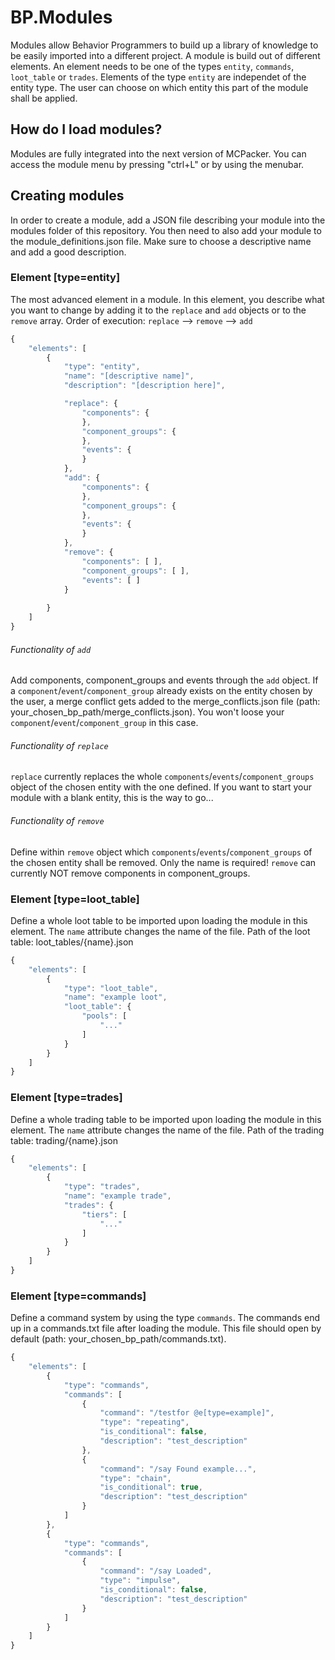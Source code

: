 # BP.Modules
Modules allow Behavior Programmers to build up a library of knowledge to be easily imported into a different project. A module is build out of different elements. An element needs to be one of the types ```entity```, ```commands```, ```loot_table``` or ```trades```. Elements of the type ```entity``` are independet of the entity type. The user can choose on which entity this part of the module shall be applied.

## How do I load modules?
Modules are fully integrated into the next version of MCPacker. You can access the module menu by pressing "ctrl+L" or by using the menubar.

## Creating modules
In order to create a module, add a JSON file describing your module into the modules folder of this repository. You then need to also add your module to the module_definitions.json file. Make sure to choose a descriptive name and add a good description.

### Element [type=entity]
The most advanced element in a module. In this element, you describe what you want to change by adding it to the ```replace``` and ```add``` objects or to the ```remove``` array.
Order of execution: ```replace``` --> ```remove``` --> ```add```

```javascript
{
	"elements": [
		{
			"type": "entity",
			"name": "[descriptive name]",
			"description": "[description here]",

			"replace": {
				"components": {
				},
				"component_groups": {
				},
				"events": {
				}
			},
			"add": {
				"components": {
				},
				"component_groups": {
				},
				"events": {
				}
			},
			"remove": {
				"components": [ ],
				"component_groups": [ ],
				"events": [ ]
			}
			
		}
	]
}
```

###### Functionality of ```add```
Add components, component_groups and events through the ```add``` object. If a ```component```/```event```/```component_group``` already exists on the entity chosen by the user, a merge conflict gets added to the merge_conflicts.json file (path: your_chosen_bp_path/merge_conflicts.json). You won't loose your ```component```/```event```/```component_group``` in this case.

###### Functionality of ```replace```
```replace``` currently replaces the whole ```components```/```events```/```component_groups``` object of the chosen entity with the one defined. If you want to start your module with a blank entity, this is the way to go...

###### Functionality of ```remove```
Define within ```remove``` object which ```components```/```events```/```component_groups``` of the chosen entity shall be removed. Only the name is required! ```remove``` can currently NOT remove components in component_groups.


### Element [type=loot_table]
Define a whole loot table to be imported upon loading the module in this element. The ```name``` attribute changes the name of the file. 
Path of the loot table: loot_tables/{name}.json

```javascript
{
	"elements": [
		{
			"type": "loot_table",
			"name": "example loot",
			"loot_table": {
				"pools": [
					"..."
				]
			}
		}
	]
}
```


### Element [type=trades]
Define a whole trading table to be imported upon loading the module in this element. The ```name``` attribute changes the name of the file. 
Path of the trading table: trading/{name}.json

```javascript
{
	"elements": [
		{
			"type": "trades",
			"name": "example trade",
			"trades": {
				"tiers": [
					"..."
				]
			}
		}
	]
}
```


### Element [type=commands]
Define a command system by using the type ```commands```. The commands end up in a commands.txt file after loading the module. This file should open by default (path: your_chosen_bp_path/commands.txt).

```javascript
{
	"elements": [
		{
			"type": "commands",
			"commands": [
				{
					"command": "/testfor @e[type=example]",
					"type": "repeating",
					"is_conditional": false,
					"description": "test_description"
				},
				{
					"command": "/say Found example...",
					"type": "chain",
					"is_conditional": true,
					"description": "test_description"
				}
			]
		},
		{
			"type": "commands",
			"commands": [
				{
					"command": "/say Loaded",
					"type": "impulse",
					"is_conditional": false,
					"description": "test_description"
				}
			]
		}
	]
}
```

